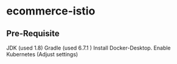 # ecommerce-istio


## Pre-Requisite

JDK (used 1.8)
Gradle (used 6.7.1 )
Install Docker-Desktop. Enable Kubernetes (Adjust settings) 
